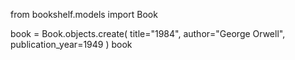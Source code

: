 from bookshelf.models import Book

book = Book.objects.create(
    title="1984",
    author="George Orwell",
    publication_year=1949
)
book
